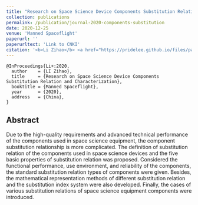 ```yaml
---
title: "Research on Space Science Device Components Substitution Relation and Characterization"
collection: publications
permalink: /publication/journal-2020-components-substitution
date: 2020-12-25
venue: 'Manned Spaceflight'
paperurl: ''
paperurltext: 'Link to CNKI'
citation: '<b>Li Zihao</b> <a href="https://pridelee.github.io/files/papers/Research on Space Science Device Components Substitution Relation and Characterization.PDF"><u>Research on Space Science Device Components Substitution Relation and Characterization</u></a>. In <i>Manned Spaceflight</i>'
---
```


```
@InProceedings{Li+:2020,
  author    = {LI Zihao},
  title     = {Research on Space Science Device Components Substitution Relation and Characterization},
  booktitle = {Manned Spaceflight},
  year      = {2020},
  address   = {China},
}
```

## Abstract
Due to the high-quality requirements and advanced technical performance of the components used in space science equipment, the component substitution relationship is more complicated. The definition of substitution relation of the components used in space science devices and the five basic properties of substitution relation was proposed. Considered the functional performance, use environment, and reliability of the components, the standard substitution relation types of components were given. Besides, the mathematical representation methods of different substitution relation and the substitution index system were also developed. Finally, the cases of various substitution relations of space science equipment components were introduced.
